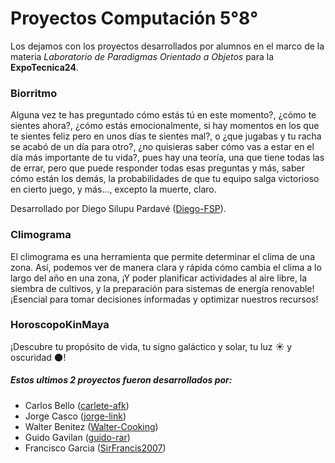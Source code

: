 # Proyectos Computación 5°8°

Los dejamos con los proyectos desarrollados por alumnos en el marco de la materia _Laboratorio de Paradigmas Orientado a Objetos_ para la **ExpoTecnica24**.

### Biorritmo

Alguna vez te has preguntado cómo estás tú en este momento?, ¿cómo te sientes ahora?,
¿cómo estás emocionalmente, si hay momentos en los que te sientes feliz pero en unos días te sientes mal?, o ¿que jugabas y tu racha se acabó de un día para otro?, ¿no quisieras saber cómo vas a estar en el día más importante de tu vida?, pues hay una teoría, una que tiene todas las de errar, pero que puede responder todas esas preguntas y más, saber cómo están los demás, la probabilidades de que tu equipo salga victorioso en cierto juego, y más..., excepto la muerte, claro.

Desarrollado por Diego Silupu Pardavé ([Diego-FSP](https://github.com/Diego-FSP)).

### Climograma

El climograma es una herramienta que permite determinar el clima de una zona.
Así, podemos ver de manera clara y rápida cómo cambia el clima a lo largo del año en una
zona, ¡Y poder planificar actividades al aire libre, la siembra de cultivos, y la preparación para sistemas de energía renovable!  
¡Esencial para tomar decisiones informadas y optimizar nuestros recursos!

### HoroscopoKinMaya

¡Descubre tu propósito de vida, tu signo galáctico y solar, tu luz ☀️ y oscuridad 🌑!

##### Estos ultimos 2 proyectos fueron desarrollados por:

- Carlos Bello ([carlete-afk](https://github.com/carlete-afk))
- Jorge Casco ([jorge-link](https://github.com/jorge-link))
- Walter Benitez ([Walter-Cooking](https://github.com/Walter-Cooking))
- Guido Gavilan ([guido-rar](https://github.com/guido-rar))
- Francisco Garcia ([SirFrancis2007](http://github.com/SirFrancis2007))

